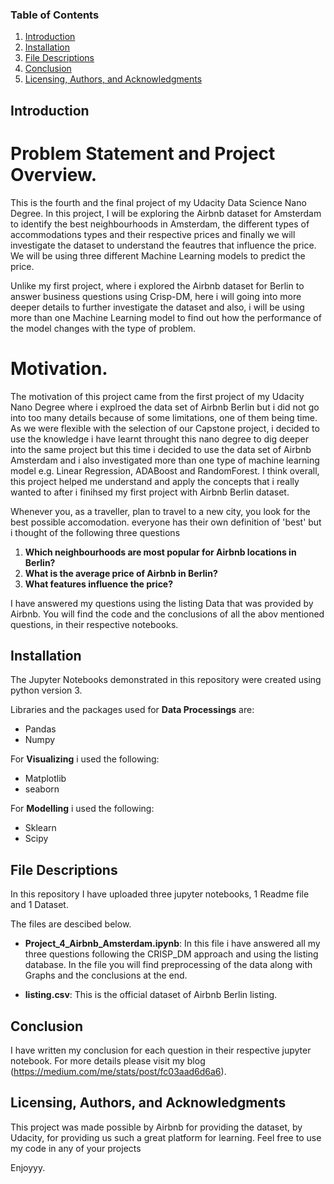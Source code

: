 ### Table of Contents

1. [Introduction](#introduction)
2. [Installation](#installation)
3. [File Descriptions](#descriptions)
4. [Conclusion](#conclusion)
5. [Licensing, Authors, and Acknowledgments](#licensing)

## Introduction<a name="introduction"></a>
# Problem Statement and Project Overview.
This is the fourth and the final project of my Udacity Data Science Nano Degree. In this project, I will be exploring the Airbnb dataset for Amsterdam to identify the best neighbourhoods in Amsterdam, the different types of accommodations types and their respective prices and finally we will investigate the dataset to understand the feautres that influence the price. We will be using three different Machine Learning models to predict the price.

Unlike my first project, where i explored the Airbnb dataset for Berlin to answer business questions using Crisp-DM, here i will going into more deeper details to further investigate the dataset and also, i will be using more than one Machine Learning model to find out how the performance of the model changes with the type of problem.

# Motivation.
The motivation of this project came from the first project of my Udacity Nano Degree where i explroed the data set of Airbnb Berlin but i did not go into too many details because of some limitations, one of them being time. As we were flexible with the selection of our Capstone project, i decided to use the knowledge i have learnt throught this nano degree to dig deeper into the same project but this time i decided to use the data set of Airbnb Amsterdam and i also investigated more than one type of machine learning model e.g. Linear Regression, ADABoost and RandomForest. I think overall, this project helped me understand and apply the concepts that i really wanted to after i finihsed my first project with Airbnb Berlin dataset. 

Whenever you, as a traveller, plan to travel to a new city, you look for the best possible accomodation. everyone has their own definition of 'best' but i thought of the following three questions

1. **Which neighbourhoods are most popular for Airbnb locations in Berlin?**
2. **What is the average price of Airbnb in Berlin?**
3. **What features influence the price?**

I have answered my questions using the listing Data that was provided by Airbnb. You will find the code and the conclusions of all the abov mentioned questions, in their respective notebooks. 



## Installation<a name="installation"></a>

The Jupyter Notebooks demonstrated in this repository were created using python version 3.

Libraries and the packages used for **Data Processings** are:

- Pandas
- Numpy

For **Visualizing** i used the following:

- Matplotlib
- seaborn


For **Modelling** i used the following:

- Sklearn
- Scipy



## File Descriptions<a name="descriptions"></a>

In this repository I have uploaded three jupyter notebooks, 1 Readme file and 1 Dataset.

The files are descibed below.
- **Project_4_Airbnb_Amsterdam.ipynb**: In this file i have answered all my three questions following the CRISP_DM approach and using the listing database. In the file you will find preprocessing of the data along with Graphs and the conclusions at the end.


- **listing.csv**: This is the official dataset of Airbnb Berlin listing.

## Conclusion<a name="conclusion"></a>
I have written my conclusion for each question in their respective jupyter notebook.
For more details please visit my blog (https://medium.com/me/stats/post/fc03aad6d6a6).



## Licensing, Authors, and Acknowledgments<a name="licensing"></a>

This project was made possible by Airbnb for providing the dataset, by Udacity, for providing us such a great platform for learning.
Feel free to use my code in any of your projects

Enjoyyy.
